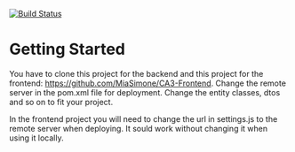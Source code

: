 [![Build Status](https://travis-ci.com/malthew/ca3personal-backend.svg?branch=main)](https://travis-ci.com/malthew/ca3personal-backend)

# Getting Started

You have to clone this project for the backend and this project for the frontend: https://github.com/MiaSimone/CA3-Frontend.
Change the remote server in the pom.xml file for deployment.
Change the entity classes, dtos and so on to fit your project.

In the frontend project you will need to change the url in settings.js to the remote server when deploying. It sould work without changing it when using it locally.
